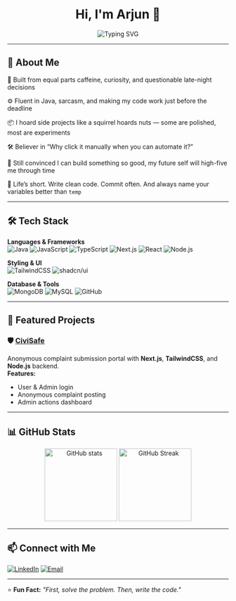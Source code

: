 <!-- Typing effect intro -->
<h1 align="center">
  Hi, I'm Arjun 👋
</h1>
<p align="center">
  <img src="https://readme-typing-svg.herokuapp.com?size=22&duration=4000&color=3FC1C9&center=true&vCenter=true&width=500&lines=Full-Stack+Developer;Java+%7C+Next.js+%7C+TailwindCSS;Love+to+build+cool+projects;Code+Coffee+and+Continuous+Learning" alt="Typing SVG">
</p>

---

## 🚀 About Me

🧩 Built from equal parts caffeine, curiosity, and questionable late-night decisions  

⚙️ Fluent in Java, sarcasm, and making my code work just before the deadline  

📦 I hoard side projects like a squirrel hoards nuts — some are polished, most are experiments  

🛠 Believer in “Why click it manually when you can automate it?”  

📡 Still convinced I can build something so good, my future self will high-five me through time  

🎯 Life’s short. Write clean code. Commit often. And always name your variables better than `temp`  


---

## 🛠 Tech Stack

**Languages & Frameworks**  
![Java](https://img.shields.io/badge/Java-orange?style=for-the-badge&logo=java&logoColor=white)
![JavaScript](https://img.shields.io/badge/JavaScript-yellow?style=for-the-badge&logo=javascript&logoColor=black)
![TypeScript](https://img.shields.io/badge/TypeScript-blue?style=for-the-badge&logo=typescript&logoColor=white)
![Next.js](https://img.shields.io/badge/Next.js-black?style=for-the-badge&logo=next.js&logoColor=white)
![React](https://img.shields.io/badge/React-61DBFB?style=for-the-badge&logo=react&logoColor=black)
![Node.js](https://img.shields.io/badge/Node.js-green?style=for-the-badge&logo=node.js&logoColor=white)

**Styling & UI**  
![TailwindCSS](https://img.shields.io/badge/Tailwind_CSS-38B2AC?style=for-the-badge&logo=tailwind-css&logoColor=white)
![shadcn/ui](https://img.shields.io/badge/shadcn/ui-black?style=for-the-badge)

**Database & Tools**  
![MongoDB](https://img.shields.io/badge/MongoDB-4EA94B?style=for-the-badge&logo=mongodb&logoColor=white)
![MySQL](https://img.shields.io/badge/MySQL-00758F?style=for-the-badge&logo=mysql&logoColor=white)
![GitHub](https://img.shields.io/badge/GitHub-000?style=for-the-badge&logo=github&logoColor=white)

---

## 🌟 Featured Projects

### 🛡 [CiviSafe](https://civisafe.vercel.app)
Anonymous complaint submission portal with **Next.js**, **TailwindCSS**, and **Node.js** backend.  
**Features:**
- User & Admin login
- Anonymous complaint posting
- Admin actions dashboard

---

## 📊 GitHub Stats
<p align="center">
  <img src="https://github-readme-stats.vercel.app/api?username=ArjunSubramaniam&show_icons=true&theme=radical" alt="GitHub stats" height="165" />
  <img src="https://github-readme-streak-stats.herokuapp.com/?user=ArjunSubramaniam&theme=radical" alt="GitHub Streak" height="165" />
</p>

---

## 📫 Connect with Me
[![LinkedIn](https://img.shields.io/badge/LinkedIn-blue?style=for-the-badge&logo=linkedin)]([https://www.linkedin.com/in/arjun-subramaniam18/])
[![Email](https://img.shields.io/badge/Email-red?style=for-the-badge&logo=gmail&logoColor=white)](mearjunsubramaniam@gmail.com)

---
⭐ **Fun Fact:** _"First, solve the problem. Then, write the code."_  
